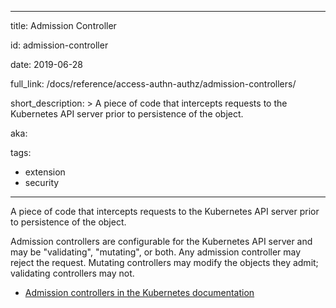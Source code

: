 
---
title: Admission Controller

id: admission-controller

date: 2019-06-28

full_link: /docs/reference/access-authn-authz/admission-controllers/

short_description: >
A piece of code that intercepts requests to the Kubernetes API server prior to persistence of the object.

aka:

tags:
- extension
- security
---
A piece of code that intercepts requests to the Kubernetes API server prior to persistence of the object.

<!--more-->

Admission controllers are configurable for the Kubernetes API server and may be "validating", "mutating", or
both. Any admission controller may reject the request. Mutating controllers may modify the objects they admit;
validating controllers may not.

* [Admission controllers in the Kubernetes documentation](/docs/reference/access-authn-authz/admission-controllers/)
